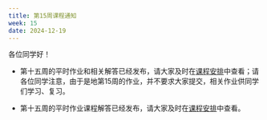 ```yaml
---
title: 第15周课程通知
week: 15
date: 2024-12-19
---
```


各位同学好！

- 第十五周的平时作业和相关解答已经发布，请大家及时在[课程安排](../schedule)中查看；请各位同学注意，由于是地第15周的作业，并不要求大家提交，相关作业供同学们学习、复习。

- 第十五周的平时作业课程解答已经发布，请大家及时在[课程安排](../schedule)中查看。



